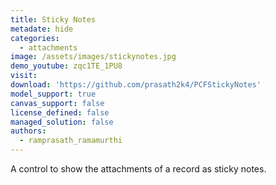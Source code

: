 ```yaml
---
title: Sticky Notes
metadate: hide
categories:
  - attachments
image: /assets/images/stickynotes.jpg
demo_youtube: zqc1TE_1PU8
visit: 
download: 'https://github.com/prasath2k4/PCFStickyNotes'
model_support: true
canvas_support: false
license_defined: false
managed_solution: false
authors:
  - ramprasath_ramamurthi
---
```

A control to show the attachments of a record as sticky notes.
